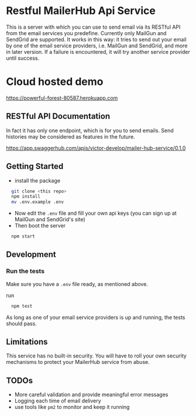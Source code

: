 # Restful MailerHub Api Service
This is a server with which you can use to send email via its RESTful API from the email services you predefine. 
Currently only MailGun and SendGrid are supported. It works in this way: it tries to send out your email by one of the email service providers, i.e. MailGun and SendGrid, and more in later version. If a failure is encountered, it will try another service provider until success.

# Cloud hosted demo

https://powerful-forest-80587.herokuapp.com

## RESTful API Documentation

In fact it has only one endpoint, which is for you to send emails. Send histories may be considered as features in the future.

https://app.swaggerhub.com/apis/victor-develop/mailer-hub-service/0.1.0

## Getting Started

 - install the package

  ```sh
    git clone <this repo>
    npm install
    mv .env.example .env
  ```
 - Now edit the `.env` file and fill your own api keys (you can sign up at MailGun and SendGrid's site) 
 - Then boot the server

  ```sh
    npm start
  ```

## Development

### Run the tests

Make sure you have a `.env` file ready, as mentioned above.

run

```sh
  npm test
```

As long as one of your email service providers is up and running, the tests should pass.

## Limitations

This service has no built-in security. You will have to roll your own security mechanisms to protect your MailerHub service from abuse.

## TODOs
 - More careful validation and provide meaningful error messages
 - Logging each time of email delivery
 - use tools like `pm2` to monitor and keep it running

